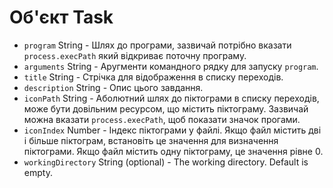 # Об'єкт Task

* `program` String - Шлях до програми, зазвичай потрібно вказати `process.execPath` який відкриває поточну програму.
* `arguments` String - Аругменти командного рядку для запуску `program`.
* `title` String - Стрічка для відображення в списку переходів.
* `description` String - Опис цього завдання.
* `iconPath` String - Аболютний шлях до піктограми в списку переходів, може бути довільним ресурсом, що містить піктограму. Зазвичай можна вказати `process.execPath`, щоб показати значок прогами.
* `iconIndex` Number - Індекс піктограми у файлі. Якщо файл містить дві і більше піктограм, встановіть це значення для визначення піктограми. Якщо файл містить одну піктограму, це значення рівне 0.
* `workingDirectory` String (optional) - The working directory. Default is empty.